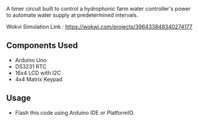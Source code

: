 A timer circuit built to control a hydrophonic farm water controller's power to automate water supply at predetermined intervals.

Wokvi Simulation Link : https://wokwi.com/projects/396433848340274177

## Components Used
- Arduino Uno
- DS3231 RTC
- 16x4 LCD with I2C
- 4x4 Matrix Keypad


## Usage

- Flash this code using Arduino IDE or PlatformIO.
